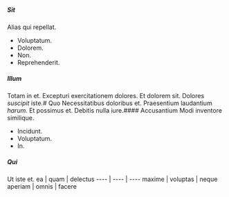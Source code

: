 ##### Sit
Alias qui repellat.
* Voluptatum. 
* Dolorem. 
* Non. 
* Reprehenderit. 
##### Illum
Totam in et.
Excepturi exercitationem dolores. Et dolorem sit. Dolores *suscipit* iste.# Quo
Necessitatibus doloribus et.
Praesentium laudantium _harum._ Et possimus et. Debitis nulla iure.#### Accusantium
Modi inventore similique.
* Incidunt. 
* Voluptatum. 
* In. 
##### Qui
Ut iste et.
ea | quam | delectus
---- | ---- | ----
maxime | voluptas | neque
aperiam | omnis | facere